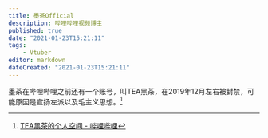```yaml
---
title: 墨茶Official
description: 哔哩哔哩视频博主
published: true
date: "2021-01-23T15:21:11"
tags:
    - Vtuber
editor: markdown
dateCreated: "2021-01-23T15:21:11"
---
```


墨茶在哔哩哔哩之前还有一个账号，叫TEA黑茶，在2019年12月左右被封禁，可能原因是宣扬左派以及毛主义思想。[^bt_teabm]

[^bt_teabm]: [TEA黑茶的个人空间 - 哔哩哔哩](https://archive.is/vxgqq "https://space.bilibili.com/367407897/dynamic")

<!--
+ [全网热议:B站最惨UP主活活饿死，让网友彻底破防痛哭！ www.wenxuecity.com](https://web.archive.org/web/20210123134549/https://www.wenxuecity.com/news/2021/01/22/10260436.html)
+ [洗地文出炉！《记者探访墨茶official生前居住的家》，很惭愧，要恶心下葱友了 - 新·品葱](https://web.archive.org/web/20210123143636/https://pincong.rocks/article/28853)
+ [墨茶Official的个人空间 - 哔哩哔哩](https://archive.is/jjZSO "https://space.bilibili.com/212535360/dynamic")
+ [然而我还在病床上躺着，令人感叹。 - 墨茶Official的动态-哔哩哔哩](https://archive.vn/2wgBR "https://t.bilibili.com/474984358869585240")
+ [我老想吃草莓了。最近被病折磨的吃什么吐什么，然后特别特别想吃草莓。。。可惜草莓太贵了。 - 墨茶Official的动态-哔哩哔哩](https://archive.vn/kHQwF "https://t.bilibili.com/473891946824791959")
+ [【回忆录】探访墨茶生前（去世）时的出租屋（周围） - 哔哩哔哩](https://archive.is/V09dc "https://www.bilibili.com/read/cv9434993")
+ [记录墨茶生前（去世）时的房子（出租屋）【墨茶official吧】_百度贴吧](https://web.archive.org/web/20210125065220/https://tieba.baidu.com/p/7204111664)
+ [官媒开始编造墨茶叛逆 - 2047论坛，自由人的精神角落](https://web.archive.org/web/20210124125342/https://pincong.org/t/10848)
+ [【搬运】B站UP主墨茶酮症酸中毒死亡纪事 - 新·品葱](https://web.archive.org/web/20210124121142/https://www.pincong.rocks/article/28821)
-->
